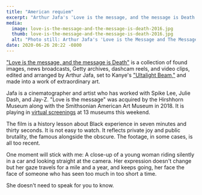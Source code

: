 ```yaml
---
title: "American requiem"
excerpt: "Arthur Jafa's 'Love is the message, and the message is Death' is an extraordinary piece of video art."
media:
  image: love-is-the-message-and-the-message-is-death-2016.jpg
  thumb: love-is-the-message-and-the-message-is-death-2016.jpg
  alt: "Photo still: Arthur Jafa's 'Love is the Message and The Message is Death'"
date: 2020-06-26 20:22 -0800
---
```


["Love is the message, and the message is Death"](https://www.moca.org/program/arthur-jafa-love-is-the-message-the-message-is-death) is a collection of found images, news broadcasts, Getty archives, dashcam reels, and video clips, edited and arranged by Arthur Jafa, set to Kanye's ["Ultalight Beam,"](https://www.youtube.com/watch?v=6oHdAA3AqnE) and made into a work of extraordinary art.

Jafa is a cinematographer and artist who has worked with Spike Lee, Julie Dash, and Jay-Z. "Love is the message" was acquired by the Hirshhorn Museum along with the Smithsonian American Art Museum in 2018. It is playing in [virtual screenings](https://hirshhorn.si.edu/news/press-release/love-is-the-message-the-message-is-death-streamed-june-26-28/) at 13 museums this weekend.

The film is a history lesson about Black experience in seven minutes and thirty seconds. It is not easy to watch. It reflects private joy and public brutality, the famous alongside the obscure. The footage, in some cases, is all too recent.

One moment will stick with me: A close-up of a young woman riding silently in a car and looking straight at the camera. Her expression doesn't change but her gaze travels for a mile and a year, and keeps going, her face the face of someone who has seen too much in too short a time.

She doesn't need to speak for you to know.
